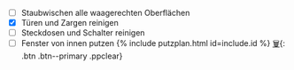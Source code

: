  - [ ] Staubwischen alle waagerechten Oberflächen
 - [x] Türen und Zargen reinigen
 - [ ] Steckdosen und Schalter reinigen
 - [ ] Fenster von innen putzen
 {%  include putzplan.html id=include.id %}
 [🗑️](){: .btn .btn--primary .ppclear}

<!--stackedit_data:
eyJoaXN0b3J5IjpbNjgyMDkyMTg2XX0=
-->